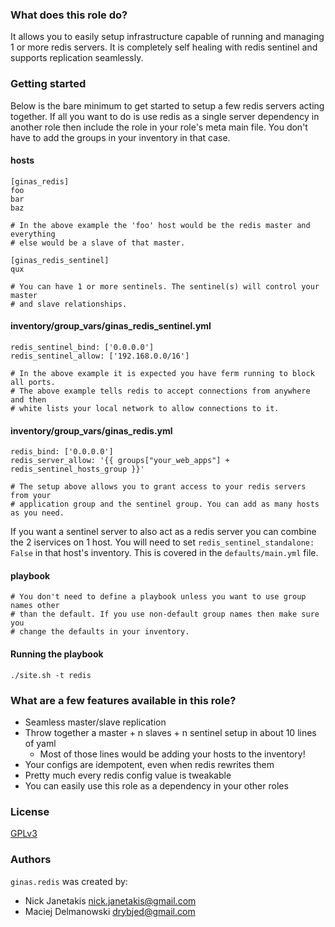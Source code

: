 ### What does this role do?

It allows you to easily setup infrastructure capable of running and managing 1 or more redis servers. It is completely self healing with redis sentinel and supports replication seamlessly.

### Getting started

Below is the bare minimum to get started to setup a few redis servers acting together. If all you want to do is use redis as a single server dependency in another role then include the role in your role's meta main file. You don't have to add the groups in your inventory in that case.

#### hosts

```
[ginas_redis]
foo
bar
baz

# In the above example the 'foo' host would be the redis master and everything
# else would be a slave of that master.

[ginas_redis_sentinel]
qux

# You can have 1 or more sentinels. The sentinel(s) will control your master
# and slave relationships.
```

#### inventory/group_vars/ginas_redis_sentinel.yml

```
redis_sentinel_bind: ['0.0.0.0']
redis_sentinel_allow: ['192.168.0.0/16']

# In the above example it is expected you have ferm running to block all ports.
# The above example tells redis to accept connections from anywhere and then
# white lists your local network to allow connections to it.
```

#### inventory/group_vars/ginas_redis.yml

```
redis_bind: ['0.0.0.0']
redis_server_allow: '{{ groups["your_web_apps"] + redis_sentinel_hosts_group }}'

# The setup above allows you to grant access to your redis servers from your
# application group and the sentinel group. You can add as many hosts as you need.
```

If you want a sentinel server to also act as a redis server you can combine the 2 iservices on 1 host. You will need to set `redis_sentinel_standalone: False` in that host's inventory. This is covered in the `defaults/main.yml` file.

#### playbook

```
# You don't need to define a playbook unless you want to use group names other
# than the default. If you use non-default group names then make sure you
# change the defaults in your inventory.
```

#### Running the playbook

`./site.sh -t redis`

### What are a few features available in this role?

- Seamless master/slave replication
- Throw together a master + n slaves + n sentinel setup in about 10 lines of yaml
   - Most of those lines would be adding your hosts to the inventory!
- Your configs are idempotent, even when redis rewrites them
- Pretty much every redis config value is tweakable
- You can easily use this role as a dependency in your other roles

### License

[GPLv3](https://www.gnu.org/licenses/quick-guide-gplv3.html)

### Authors

`ginas.redis` was created by:
- Nick Janetakis nick.janetakis@gmail.com
- Maciej Delmanowski drybjed@gmail.com
